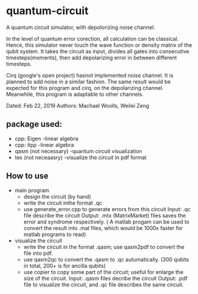 # quantum-circuit
A quantum circuit simulator, with depolorizing noise channel.

In the level of quantum error corection, all calculation can be classical. Hence, this simulator never touch the wave function or density matrix of the qubit system. It takes the circuit as input, divides all gates into consecutive timesteps(moments), then add depolarizing error in between different timesteps.

Cirq (google's open project) hasnot implemented noise channel. It is planned to add noise in a similar fashion. The same result would be expected for this program and cirq, on the depolarizing channel. Meanwhile, this program is adaptable to other channels.

Dated: Feb 22, 2019
Authors: Machael Woolls, Weilei Zeng


## package used:
 * cpp: Eigen  -linear algebra
 * cpp: itpp   -linear algebra
 * qasm (not necessary)    -quantum circuit visualization
 * tex (not neceaasry)      -visualize the circuit in pdf format
## How to use
* main program
  * design the circuit (by hand)
  * write the circuit inthe format .qc
  * use generate_error.cpp to generate errors from this circuit
  Input: .qc file describe the circuit
  Output: .mtx (MatrixMarket) files saves the error and syndrome respectively. ( A matlab progam can be used to convert the result into .mat files, which would be 1000x faster for matlab programs to read)
* visualize the circuit
  * write the circuit in the format .qasm; use qasm2pdf to convert the file into pdf.
  * use qasm2qc to convert the .qasm to .qc autumatically. (300 qubits in total, 200+ is for ancilla qubits)
  * use copier to copy some part of the circuit; useful for enlarge the size of the circuit.
  Input: .qasm files decribe the circuit
  Output: .pdf file to visualize the circuit, and .qc file describes the same circuit.
  
